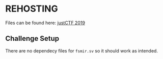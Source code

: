 # REHOSTING

Files can be found here: [justCTF 2019](https://github.com/justcatthefish/justctf-2019/tree/master/challenges/re_fsmir)

## Challenge Setup
There are no dependecy files for `fsmir.sv` so it should work as intended.